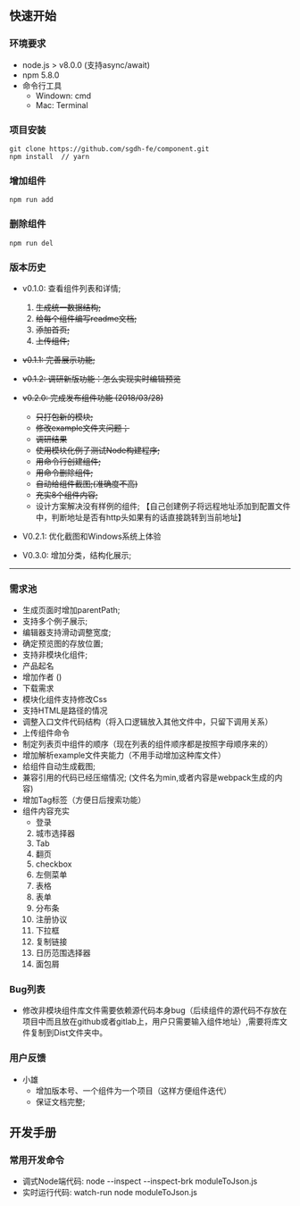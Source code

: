 ## 快速开始

### 环境要求

* node.js > v8.0.0 (支持async/await)
* npm 5.8.0 
* 命令行工具
    * Windown: cmd
    * Mac: Terminal

### 项目安装
```
git clone https://github.com/sgdh-fe/component.git      
npm install  // yarn    
```

### 增加组件
```
npm run add
```

### 删除组件
```
npm run del
```
 

### 版本历史
* v0.1.0: 查看组件列表和详情;
    1. ~~生成统一数据结构;~~
    2. ~~给每个组件编写readme文档;~~
    3. ~~添加首页;~~
    4. ~~上传组件;~~
    
* ~~v0.1.1: 完善展示功能;~~        
* ~~v0.1.2: 调研新版功能：怎么实现实时编辑预览~~
        
* ~~v0.2.0: 完成发布组件功能 (2018/03/28)~~
    * ~~只打包新的模块;~~                
    * ~~修改example文件夹问题；~~
    * ~~调研结果~~            
    * ~~使用模块化例子测试Node构建程序;~~
    * ~~用命令行创建组件;~~
    * ~~用命令删除组件;~~        
    * ~~自动给组件截图;(准确度不高)~~
    * ~~充实8个组件内容;~~    
    * 设计方案解决没有样例的组件; 【自己创建例子将远程地址添加到配置文件中，判断地址是否有http头如果有的话直接跳转到当前地址】

* V0.2.1: 优化截图和Windows系统上体验
    
* V0.3.0: 增加分类，结构化展示;

----------------------------------
### 需求池
* 生成页面时增加parentPath;
* 支持多个例子展示;
* 编辑器支持滑动调整宽度;
* 确定预览图的存放位置;
* 支持非模块化组件;
* 产品起名
* 增加作者 ()
* 下载需求
* 模块化组件支持修改Css
* 支持HTML是路径的情况
* 调整入口文件代码结构（将入口逻辑放入其他文件中，只留下调用关系）
* 上传组件命令
* 制定列表页中组件的顺序（现在列表的组件顺序都是按照字母顺序来的）
* 增加解析example文件夹能力（不用手动增加这种库文件）
* 给组件自动生成截图;
* 兼容引用的代码已经压缩情况; (文件名为min,或者内容是webpack生成的内容)
* 增加Tag标签（方便日后搜索功能）
* 组件内容充实    
    * 登录
    2. 城市选择器
    3. Tab
    4. 翻页
    5. checkbox
    6. 左侧菜单
    7. 表格
    8. 表单
    10. 分布条
    11. 注册协议
    12. 下拉框
    13. 复制链接
    14. 日历范围选择器
    15. 面包屑

### Bug列表
* 修改非模块组件库文件需要依赖源代码本身bug（后续组件的源代码不存放在项目中而且放在github或者gitlab上，用户只需要输入组件地址）,需要将库文件复制到Dist文件夹中。

### 用户反馈
* 小雄
    * 增加版本号、一个组件为一个项目（这样方便组件迭代）
    * 保证文档完整; 

## 开发手册

### 常用开发命令
* 调式Node端代码: node --inspect --inspect-brk moduleToJson.js
* 实时运行代码: watch-run node moduleToJson.js